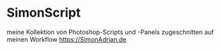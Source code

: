 # SimonScript
 meine Kollektion von Photoshop-Scripts und -Panels zugeschnitten auf meinen Workflow https://SimonAdrian.de
